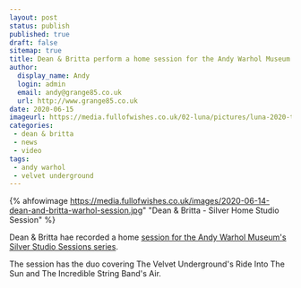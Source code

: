 ```yaml
---
layout: post
status: publish
published: true
draft: false
sitemap: true
title: Dean & Britta perform a home session for the Andy Warhol Museum
author:
  display_name: Andy
  login: admin
  email: andy@grange85.co.uk
  url: http://www.grange85.co.uk
date: 2020-06-15
imageurl: https://media.fullofwishes.co.uk/02-luna/pictures/luna-2020-t-shirt-grey.jpg
categories:
 - dean & britta
 - news
 - video
tags:
 - andy warhol
 - velvet underground
---
```

{% ahfowimage https://media.fullofwishes.co.uk/images/2020-06-14-dean-and-britta-warhol-session.jpg" "Dean & Britta - Silver Home Studio Session" %}

Dean & Britta hae recorded a home [session for the Andy Warhol Museum's Silver Studio Sessions series](https://www.youtube.com/watch?v=18dYoqRUZPo).

The session has the duo covering The Velvet Underground's Ride Into The Sun and The Incredible String Band's Air.
